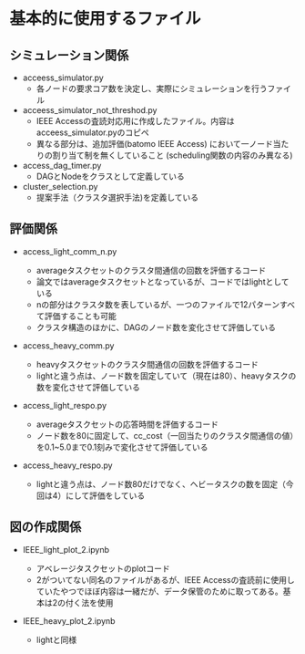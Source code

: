 # 基本的に使用するファイル
## シミュレーション関係
- acceess_simulator.py
    - 各ノードの要求コア数を決定し、実際にシミュレーションを行うファイル
- acceess_simulator_not_threshod.py
    - IEEE Accessの査読対応用に作成したファイル。内容はacceess_simulator.pyのコピペ
    - 異なる部分は、追加評価(batomo IEEE Access) において一ノード当たりの割り当て制を無くしていること (scheduling関数の内容のみ異なる)
- access_dag_timer.py
    - DAGとNodeをクラスとして定義している
- cluster_selection.py
    - 提案手法（クラスタ選択手法)を定義している

## 評価関係
- access_light_comm_n.py
    - averageタスクセットのクラスタ間通信の回数を評価するコード
    - 論文ではaverageタスクセットとなっているが、コードではlightとしている
    - nの部分はクラスタ数を表しているが、一つのファイルで12パターンすべて評価することも可能
    - クラスタ構造のほかに、DAGのノード数を変化させて評価している

- access_heavy_comm.py
    - heavyタスクセットのクラスタ間通信の回数を評価するコード
    - lightと違う点は、ノード数を固定していて（現在は80）、heavyタスクの数を変化させて評価している
- access_light_respo.py
    - averageタスクセットの応答時間を評価するコード
    - ノード数を80に固定して、cc_cost（一回当たりのクラスタ間通信の値）を0.1~5.0まで0.1刻みで変化させて評価している
- access_heavy_respo.py
    - lightと違う点は、ノード数80だけでなく、ヘビータスクの数を固定（今回は4）にして評価をしている


## 図の作成関係
- IEEE_light_plot_2.ipynb
    - アベレージタスクセットのplotコード
    - 2がついてない同名のファイルがあるが、IEEE Accessの査読前に使用していたやつでほぼ内容は一緒だが、データ保管のために取ってある。基本は2の付く法を使用

- IEEE_heavy_plot_2.ipynb
    - lightと同様
